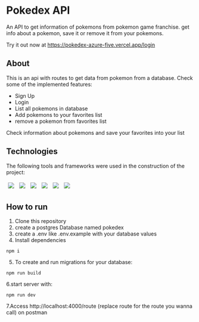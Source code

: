 # Pokedex API

An  API to get information of pokemons from pokemon game franchise. get info about a pokemon, save it or remove it from your pokemons.


Try it out now at https://pokedex-azure-five.vercel.app/login

## About

This is an api with routes to get data from pokemon from a database.
Check some of the implemented features:

- Sign Up
- Login
- List all pokemons in database
- Add pokemons to your favorites list
- remove a pokemon from favorites list

Check information about pokemons and save your favorites into your list

## Technologies
The following tools and frameworks were used in the construction of the project:<br>
<p>
  <img style='margin: 5px;' src='https://img.shields.io/badge/Node.js-339933?style=for-the-badge&logo=nodedotjs&logoColor=white'>
  <img style='margin: 5px;' src='https://img.shields.io/badge/TypeScript-007ACC?style=for-the-badge&logo=typescript&logoColor=whiteE'>
  <img style='margin: 5px;' src='https://img.shields.io/badge/PostgreSQL-316192?style=for-the-badge&logo=postgresql&logoColor=white'>
  <img style='margin: 5px;' src="https://img.shields.io/badge/Express.js-000000?style=for-the-badge&logo=express&logoColor=white"/>
  <img style='margin: 5px;' src="https://img.shields.io/badge/Jest-C21325?style=for-the-badge&logo=jest&logoColor=white"/>
  <img style='margin: 5px;' src="https://img.shields.io/badge/Heroku-430098?style=for-the-badge&logo=heroku&logoColor=white"/>
</p>

## How to run

1. Clone this repository
2. create a postgres Database named pokedex
3. create a .env like .env.example with your database values
4. Install dependencies
```
npm i
```
5. To create and run migrations for your database:
```
npm run build
```
6.start server with:
```
npm run dev
```
7.Access http://localhost:4000/route (replace route for the route you wanna call) on postman

